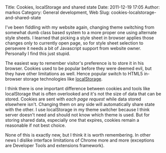 Title: Cookies, localStorage and shared state
Date: 2011-12-19 17:05
Author: markos
Category: General development, Web
Slug: cookies-localstorage-and-shared-state

I've been fiddling with my website again, changing theme switching from
somewhat dumb class based system to a more proper one using alternate
style sheets. I learned that picking a style sheet in browser applies
those changes only to currently open page, so for style sheet selection
to persevere it needs a bit of Javascript support from website owner.
Personally I find this just stupid.

The easiest way to remember visitor's preference is to store it in his
browser. Cookies used to be popular before they were deemed evil, but
they have other limitations as well. Hence popular switch to HTML5
in-browser storage technologies like
[localStorage](http://www.w3.org/TR/webstorage/).

I think there is one important difference between cookies and tools like
localStorage that is often overlooked and it's not the size of data that
can be stored. Cookies are sent with *each page request* while data
stored elsewhere isn't. Changing them on any side will automatically
share state with the other. I use localStorage in my theme switcher
because I think server doesn't need and should not know which theme is
used. But for storing shared data, especially one that expires, cookies
remain a reasonable if not best choice.

None of this is exactly new, but I think it is worth remembering. In
other news I dislike interface limitations of Chrome more and more
(exceptions are Developer Tools and extensions framework).

